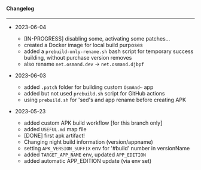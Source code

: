 #### Changelog #
*************************************

- 2023-06-04
    - [IN-PROGRESS] disabling some, activating some patches...
    - created a Docker image for local build purposes
    - added a `prebuild-only-rename.sh` bash script for temporary success building, without purchase version removes
    - also rename `net.osmand.dev` -> `net.osmand.djbpf`

- 2023-06-03
    - added `.patch` folder for building custom `OsmAnd~` app
    - added but not used `prebuild.sh` script for GitHub actions
    - using `prebuild.sh` for 'sed's and app rename before creating APK

- 2023-05-23
    - added custom APK build workflow [for this branch only]
    - added `USEFUL.md` map file
    - [DONE] first apk artifact!
    - Changing night build information (version/appname)
    - setting `APK_VERSION_SUFFIX` env for '#build' number in versionName
    - added `TARGET_APP_NAME` env, updated `APP_EDITION`
    - added automatic APP_EDITION update (via env set)